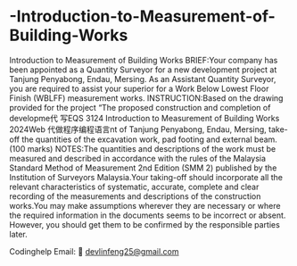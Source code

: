 # -Introduction-to-Measurement-of-Building-Works
  Introduction to Measurement of Building Works
BRIEF:Your company has been appointed as a Quantity Surveyor for a new development project at Tanjung Penyabong, Endau, Mersing. As an Assistant Quantity Surveyor, you are required to assist your superior for a Work Below Lowest Floor Finish (WBLFF) measurement works. INSTRUCTION:Based on the drawing provided for the project “The proposed construction and completion of developme代 写EQS 3124 Introduction to Measurement of Building Works 2024Web 代做程序编程语言nt of  Tanjung Penyabong, Endau, Mersing,  take-off the  quantities  of the excavation work, pad footing and external beam.(100 marks) NOTES:The quantities and descriptions of the work must be measured and described in accordance with the rules of the Malaysia Standard Method of Measurement 2nd Edition (SMM 2) published by the Institution of Surveyors Malaysia.Your taking-off should incorporate all the relevant characteristics of systematic, accurate, complete  and clear recording of the measurements and descriptions of the construction works.You may make assumptions wherever they are necessary or where the required information in the documents  seems to be incorrect  or absent. However, you  should  get them to be confirmed by the responsible parties later.

Codinghelp Email:  📧 devlinfeng25@gmail.com
